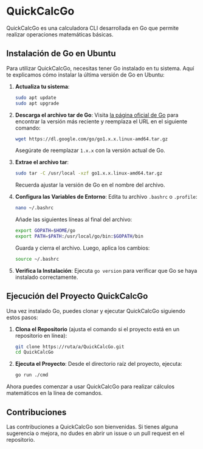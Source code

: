 # QuickCalcGo

QuickCalcGo es una calculadora CLI desarrollada en Go que permite realizar operaciones matemáticas básicas.

## Instalación de Go en Ubuntu

Para utilizar QuickCalcGo, necesitas tener Go instalado en tu sistema. Aquí te explicamos cómo instalar la última versión de Go en Ubuntu:

1.  **Actualiza tu sistema**:

    ```bash
    sudo apt update
    sudo apt upgrade
    ```

2.  **Descarga el archivo tar de Go**:
    Visita [la página oficial de Go](https://golang.org/dl/) para encontrar la versión más reciente y reemplaza el URL en el siguiente comando:

    ```bash
    wget https://dl.google.com/go/go1.x.x.linux-amd64.tar.gz
    ```

    Asegúrate de reemplazar `1.x.x` con la versión actual de Go.

3.  **Extrae el archivo tar**:

    ```bash
    sudo tar -C /usr/local -xzf go1.x.x.linux-amd64.tar.gz
    ```

    Recuerda ajustar la versión de Go en el nombre del archivo.

4.  **Configura las Variables de Entorno**:
    Edita tu archivo `.bashrc` o `.profile`:

    ```bash
    nano ~/.bashrc
    ```

    Añade las siguientes líneas al final del archivo:

    ```bash
    export GOPATH=$HOME/go
    export PATH=$PATH:/usr/local/go/bin:$GOPATH/bin
    ```

    Guarda y cierra el archivo. Luego, aplica los cambios:

    ```bash
    source ~/.bashrc
    ```

5.  **Verifica la Instalación**:
    Ejecuta `go version` para verificar que Go se haya instalado correctamente.

## Ejecución del Proyecto QuickCalcGo

Una vez instalado Go, puedes clonar y ejecutar QuickCalcGo siguiendo estos pasos:

1.  **Clona el Repositorio** (ajusta el comando si el proyecto está en un repositorio en línea):

    ```bash
    git clone https://ruta/a/QuickCalcGo.git
    cd QuickCalcGo
    ```

2.  **Ejecuta el Proyecto**:
    Desde el directorio raíz del proyecto, ejecuta:
    ```bash
    go run ./cmd
    ```

Ahora puedes comenzar a usar QuickCalcGo para realizar cálculos matemáticos en la línea de comandos.

## Contribuciones

Las contribuciones a QuickCalcGo son bienvenidas. Si tienes alguna sugerencia o mejora, no dudes en abrir un issue o un pull request en el repositorio.
